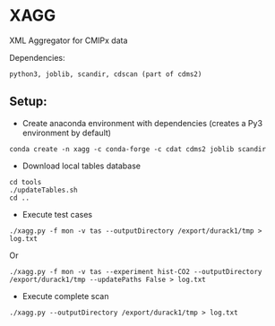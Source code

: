 # XAGG

XML Aggregator for CMIPx data


Dependencies:
```
python3, joblib, scandir, cdscan (part of cdms2)
```

Setup:
----------------

* Create anaconda environment with dependencies (creates a Py3 environment by default)
```
conda create -n xagg -c conda-forge -c cdat cdms2 joblib scandir
```

* Download local tables database
```
cd tools
./updateTables.sh
cd ..
```

* Execute test cases
```
./xagg.py -f mon -v tas --outputDirectory /export/durack1/tmp > log.txt
```
Or
```
./xagg.py -f mon -v tas --experiment hist-CO2 --outputDirectory /export/durack1/tmp --updatePaths False > log.txt
```

* Execute complete scan
```
./xagg.py --outputDirectory /export/durack1/tmp > log.txt
```